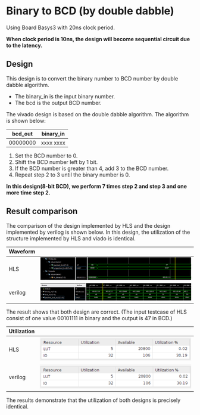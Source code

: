 # Binary to BCD (by double dabble)

Using Board Basys3 with 20ns clock period.

**When clock period is 10ns, the design will become sequential circuit due to the latency.**

## Design

This design is to convert the binary number to BCD number by double dabble algorithm.

* The binary_in is the input binary number.
* The bcd is the output BCD number.

The vivado design is based on the double dabble algorithm. The algorithm is shown below:

|   bcd_out    | binary_in |
|----------|----------|
|00000000 | xxxx xxxx|

1. Set the BCD number to 0.
2. Shift the BCD number left by 1 bit.
3. If the BCD number is greater than 4, add 3 to the BCD number.
4. Repeat step 2 to 3 until the binary number is 0.

**In this design(8-bit BCD), we perform 7 times step 2 and step 3 and one more time step 2.**

## Result comparison

The comparison of the design implemented by HLS and the design implemented by verilog is shown below. In this design, the utilization of the structure implemented by HLS and viado is identical.

| Waveform  |        |
|--------|--------|
|HLS     |![Alt text](image-1.png)|
|verilog |![Alt text](image.png)|

The result shows that both design are correct. (The input testcase of HLS  consist of one value 00101111 in binary and the output is 47 in BCD.)

|Utilization||
|--|--|
|HLS|![Alt text](image-2.png)|
|verilog|![Alt text](image-3.png)|

The results demonstrate that the utilization of both designs is precisely identical.
